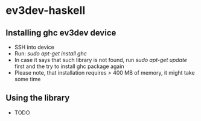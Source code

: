 # ev3dev-haskell

## Installing ghc ev3dev device
- SSH into device
- Run: *sudo apt-get install ghc*
- In case it says that such library is not found, run *sudo apt-get update* first and the try to install ghc package again
- Please note, that installation requires > 400 MB of memory, it might take some time

## Using the library
- TODO